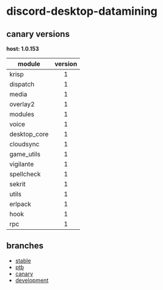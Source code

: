 # discord-desktop-datamining

## canary versions

**host: 1.0.153**

| module | version |
| ------ | :-----: |
| krisp | 1 |
| dispatch | 1 |
| media | 1 |
| overlay2 | 1 |
| modules | 1 |
| voice | 1 |
| desktop_core | 1 |
| cloudsync | 1 |
| game_utils | 1 |
| vigilante | 1 |
| spellcheck | 1 |
| sekrit | 1 |
| utils | 1 |
| erlpack | 1 |
| hook | 1 |
| rpc | 1 |

## branches

- [stable](https://github.com/OpenAsar/discord-desktop-datamining/tree/stable)
- [ptb](https://github.com/OpenAsar/discord-desktop-datamining/tree/ptb)
- [canary](https://github.com/OpenAsar/discord-desktop-datamining/tree/canary)
- [development](https://github.com/OpenAsar/discord-desktop-datamining/tree/development)
